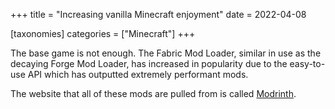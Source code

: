 +++
title = "Increasing vanilla Minecraft enjoyment"
date = 2022-04-08

[taxonomies]
categories = ["Minecraft"]
+++

The base game is not enough. The Fabric Mod Loader, similar in use as the decaying Forge Mod Loader, has increased in popularity due to the easy-to-use API which has outputted extremely performant mods.

The website that all of these mods are pulled from is called [Modrinth](https://modrinth.com/).
